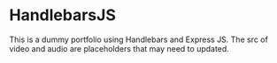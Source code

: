 # HandlebarsJS

This is a dummy portfolio using Handlebars and Express JS.
The src of video and audio are placeholders that may need to updated.
